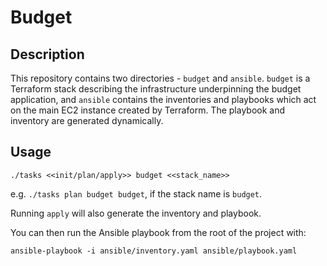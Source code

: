 # Budget

## Description

This repository contains two directories - `budget` and `ansible`. `budget` is a Terraform stack describing the infrastructure underpinning the budget application, and `ansible` contains the inventories and playbooks which act on the main EC2 instance created by Terraform. The playbook and inventory are generated dynamically.

## Usage

`./tasks <<init/plan/apply>> budget <<stack_name>>`

e.g. `./tasks plan budget budget`, if the stack name is `budget`.


Running `apply` will also generate the inventory and playbook.

You can then run the Ansible playbook from the root of the project with:

`ansible-playbook -i ansible/inventory.yaml ansible/playbook.yaml`